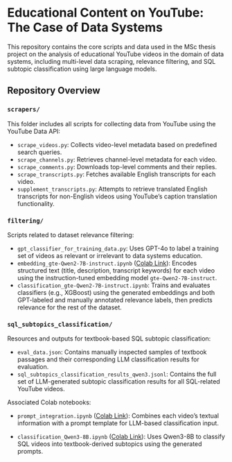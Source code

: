 # Educational Content on YouTube: The Case of Data Systems

This repository contains the core scripts and data used in the MSc thesis project on the analysis of educational YouTube videos in the domain of data systems, including multi-level data scraping, relevance filtering, and SQL subtopic classification using large language models.

## Repository Overview

### `scrapers/`
This folder includes all scripts for collecting data from YouTube using the YouTube Data API:

- `scrape_videos.py`: Collects video-level metadata based on predefined search queries.
- `scrape_channels.py`: Retrieves channel-level metadata for each video.
- `scrape_comments.py`: Downloads top-level comments and their replies.
- `scrape_transcripts.py`: Fetches available English transcripts for each video.
- `supplement_transcripts.py`: Attempts to retrieve translated English transcripts for non-English videos using YouTube’s caption translation functionality.

### `filtering/`
Scripts related to dataset relevance filtering:

- `gpt_classifier_for_training_data.py`: Uses GPT-4o to label a training set of videos as relevant or irrelevant to data systems education.
- `embedding_gte-Qwen2-7B-instruct.ipynb` ([Colab Link](https://colab.research.google.com/drive/1KoGi1imRf9sWOe_OrlZ9uZVQ_kWNC1wC?usp=sharing)): Encodes structured text (title, description, transcript keywords) for each video using the instruction-tuned embedding model `gte-Qwen2-7B-instruct`.
- `classification_gte-Qwen2-7B-instruct.ipynb`: Trains and evaluates classifiers (e.g., XGBoost) using the generated embeddings and both GPT-labeled and manually annotated relevance labels, then predicts relevance for the rest of the dataset.

### `sql_subtopics_classification/`
Resources and outputs for textbook-based SQL subtopic classification:

- `eval_data.json`: Contains manually inspected samples of textbook passages and their corresponding LLM classification results for evaluation.
- `sql_subtopics_classification_results_qwen3.jsonl`: Contains the full set of LLM-generated subtopic classification results for all SQL-related YouTube videos.

Associated Colab notebooks:

- `prompt_integration.ipynb` ([Colab Link](https://colab.research.google.com/drive/17t-URq0vzV0T3nn5cMtzmeCPhecEWJCy?usp=sharing)): Combines each video’s textual information with a prompt template for LLM-based classification input.

- `classification_Qwen3-8B.ipynb` ([Colab Link](https://colab.research.google.com/drive/1cgV7WK8w4nRAJX6wmGTC4_ZC5IzmQe0T?usp=sharing)): Uses Qwen3-8B to classify SQL videos into textbook-derived subtopics using the generated prompts.
